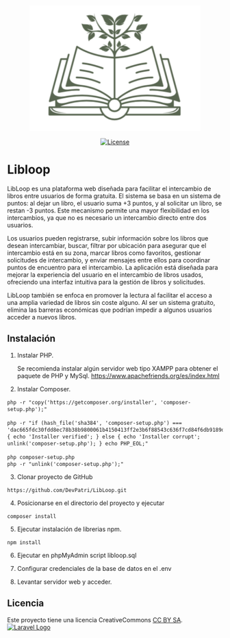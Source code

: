 <p align="center"><a href="" target="_blank"><img src="public/assets/img/logo-libloop.png" width="400" alt="Laravel Logo"></a></p>

<p align="center">
<a href="https://github.com/DevPatri/LibLoop"><img src="https://img.shields.io/github/license/DevPatri/LibLoop?style=social&logo=github&logoColor=red
" alt="License"></a>
</p>

# Libloop

LibLoop es una plataforma web diseñada para facilitar el intercambio de libros entre usuarios de forma gratuita. El sistema se basa en un sistema de puntos: al dejar un libro, el usuario suma +3 puntos, y al solicitar un libro, se restan -3 puntos. Este mecanismo permite una mayor flexibilidad en los intercambios, ya que no es necesario un intercambio directo entre dos usuarios.

Los usuarios pueden registrarse, subir información sobre los libros que desean intercambiar, buscar, filtrar por ubicación para asegurar que el intercambio está en su zona, marcar libros como favoritos, gestionar solicitudes de intercambio, y enviar mensajes entre ellos para coordinar puntos de encuentro para el intercambio. La aplicación está diseñada para mejorar la experiencia del usuario en el intercambio de libros usados, ofreciendo una interfaz intuitiva para la gestión de libros y solicitudes.

LibLoop también se enfoca en promover la lectura al facilitar el acceso a una amplia variedad de libros sin coste alguno. Al ser un sistema gratuito, elimina las barreras económicas que podrían impedir a algunos usuarios acceder a nuevos libros.

## Instalación

1. Instalar PHP.

    Se recomienda instalar algún servidor web tipo XAMPP para obtener el paquete de PHP y MySql. 
    https://www.apachefriends.org/es/index.html

2. Instalar Composer.
```
php -r "copy('https://getcomposer.org/installer', 'composer-setup.php');"

php -r "if (hash_file('sha384', 'composer-setup.php') === 'dac665fdc30fdd8ec78b38b9800061b4150413ff2e3b6f88543c636f7cd84f6db9189d43a81e5503cda447da73c7e5b6') { echo 'Installer verified'; } else { echo 'Installer corrupt'; unlink('composer-setup.php'); } echo PHP_EOL;"

php composer-setup.php
php -r "unlink('composer-setup.php');"
```

3. Clonar proyecto de GitHub 
```
https://github.com/DevPatri/LibLoop.git
```

4. Posicionarse en el directorio del proyecto y ejecutar 
```
composer install
```

5. Ejecutar instalación de librerias npm.
```
npm install
```
6. Ejecutar en phpMyAdmin script libloop.sql

7. Configurar credenciales de la base de datos en el .env

8. Levantar servidor web y acceder.

## Licencia

Este proyecto tiene una licencia CreativeCommons [CC BY SA](https://creativecommons.org/licenses/by-sa/4.0/deed.es). <a href="https://creativecommons.org/licenses/by-sa/4.0/deed.es"><img src="https://upload.wikimedia.org/wikipedia/commons/e/e5/CC_BY-SA_icon.svg" width="70" alt="Laravel Logo"></a>

